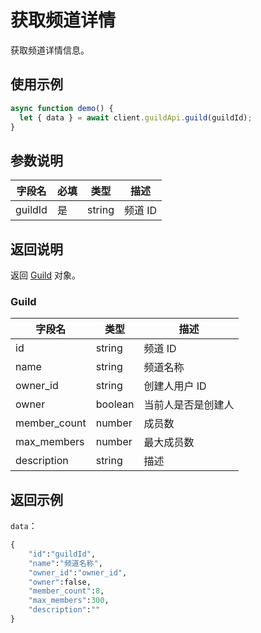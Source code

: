 # 获取频道详情

获取频道详情信息。

## 使用示例

```javascript
async function demo() {
  let { data } = await client.guildApi.guild(guildId);
}
```

## 参数说明

| 字段名  | 必填 | 类型   | 描述    |
| ------- | ---- | ------ | ------- |
| guildId | 是   | string | 频道 ID |

## 返回说明

返回 [Guild](#guild) 对象。

### Guild

| 字段名       | 类型    | 描述               |
| ------------ | ------- | ------------------ |
| id           | string  | 频道 ID            |
| name         | string  | 频道名称           |
| owner_id     | string  | 创建人用户 ID      |
| owner        | boolean | 当前人是否是创建人 |
| member_count | number  | 成员数             |
| max_members  | number  | 最大成员数         |
| description  | string  | 描述               |

## 返回示例

`data`：

```python
{
    "id":"guildId",
    "name":"频道名称",
    "owner_id":"owner_id",
    "owner":false,
    "member_count":8,
    "max_members":300,
    "description":""
}
```
